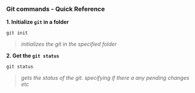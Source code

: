 ### Git commands - Quick Reference

**1. Initialize `git` in a folder**
  ```
  git init
 
  ```

  > _initializes the git in the specified folder_

**2. Get the `git status`**
```
git status
```
>_gets the status of the git. specifying if there a any pending changes etc_
